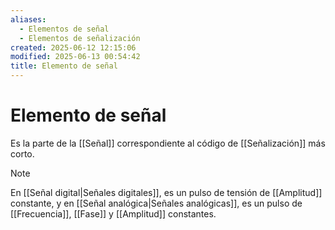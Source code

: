 ```yaml
---
aliases:
  - Elementos de señal
  - Elementos de señalización
created: 2025-06-12 12:15:06
modified: 2025-06-13 00:54:42
title: Elemento de señal
---
```


# Elemento de señal

Es la parte de la [[Señal]] correspondiente al código de [[Señalización]] más corto.

> [!note]
> En [[Señal digital|Señales digitales]], es un pulso de tensión de [[Amplitud]] constante, y en [[Señal analógica|Señales analógicas]], es un pulso de [[Frecuencia]], [[Fase]] y [[Amplitud]] constantes.
